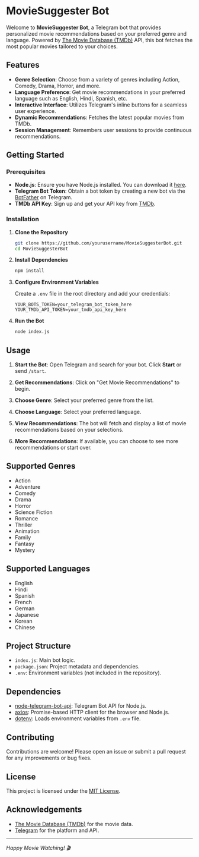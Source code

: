 # MovieSuggester Bot

Welcome to **MovieSuggester Bot**, a Telegram bot that provides personalized movie recommendations based on your preferred genre and language. Powered by [The Movie Database (TMDb)](https://www.themoviedb.org/) API, this bot fetches the most popular movies tailored to your choices.

## Features

- **Genre Selection**: Choose from a variety of genres including Action, Comedy, Drama, Horror, and more.
- **Language Preference**: Get movie recommendations in your preferred language such as English, Hindi, Spanish, etc.
- **Interactive Interface**: Utilizes Telegram's inline buttons for a seamless user experience.
- **Dynamic Recommendations**: Fetches the latest popular movies from TMDb.
- **Session Management**: Remembers user sessions to provide continuous recommendations.

## Getting Started

### Prerequisites

- **Node.js**: Ensure you have Node.js installed. You can download it [here](https://nodejs.org/).
- **Telegram Bot Token**: Obtain a bot token by creating a new bot via the [BotFather](https://telegram.me/BotFather) on Telegram.
- **TMDb API Key**: Sign up and get your API key from [TMDb](https://www.themoviedb.org/documentation/api).

### Installation

1. **Clone the Repository**

   ```bash
   git clone https://github.com/yourusername/MovieSuggesterBot.git
   cd MovieSuggesterBot
   ```

2. **Install Dependencies**

   ```bash
   npm install
   ```

3. **Configure Environment Variables**

   Create a `.env` file in the root directory and add your credentials:

   ```env
   YOUR_BOTS_TOKEN=your_telegram_bot_token_here
   YOUR_TMDb_API_TOKEN=your_tmdb_api_key_here
   ```

4. **Run the Bot**

   ```bash
   node index.js
   ```

## Usage

1. **Start the Bot**: Open Telegram and search for your bot. Click **Start** or send `/start`.

2. **Get Recommendations**: Click on "Get Movie Recommendations" to begin.

3. **Choose Genre**: Select your preferred genre from the list.

4. **Choose Language**: Select your preferred language.

5. **View Recommendations**: The bot will fetch and display a list of movie recommendations based on your selections.

6. **More Recommendations**: If available, you can choose to see more recommendations or start over.

## Supported Genres

- Action
- Adventure
- Comedy
- Drama
- Horror
- Science Fiction
- Romance
- Thriller
- Animation
- Family
- Fantasy
- Mystery

## Supported Languages

- English
- Hindi
- Spanish
- French
- German
- Japanese
- Korean
- Chinese

## Project Structure

- `index.js`: Main bot logic.
- `package.json`: Project metadata and dependencies.
- `.env`: Environment variables (not included in the repository).

## Dependencies

- [node-telegram-bot-api](https://github.com/yagop/node-telegram-bot-api): Telegram Bot API for Node.js.
- [axios](https://github.com/axios/axios): Promise-based HTTP client for the browser and Node.js.
- [dotenv](https://github.com/motdotla/dotenv): Loads environment variables from `.env` file.

## Contributing

Contributions are welcome! Please open an issue or submit a pull request for any improvements or bug fixes.

## License

This project is licensed under the [MIT License](LICENSE).

## Acknowledgements

- [The Movie Database (TMDb)](https://www.themoviedb.org/) for the movie data.
- [Telegram](https://telegram.org/) for the platform and API.

---

_Happy Movie Watching! 🎬_
